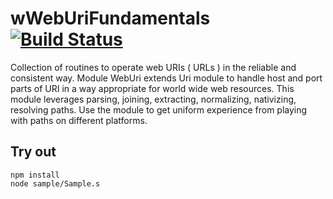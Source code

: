 
# wWebUriFundamentals [![Build Status](https://travis-ci.org/Wandalen/wWebUriFundamentals.svg?branch=master)](https://travis-ci.org/Wandalen/wWebUriFundamentals)

Collection of routines to operate web URIs ( URLs ) in the reliable and consistent way. Module WebUri extends Uri module to handle host and port parts of URI in a way appropriate for world wide web resources. This module leverages parsing, joining, extracting, normalizing, nativizing, resolving paths. Use the module to get uniform experience from playing with paths on different platforms.

## Try out
```
npm install
node sample/Sample.s
```


































